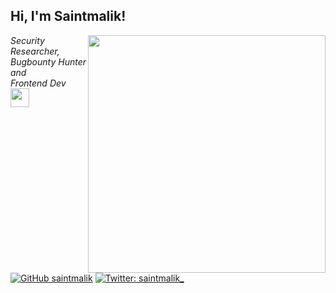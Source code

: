 <h2> Hi, I'm Saintmalik!</h2>
<img align='right' src="https://github-readme-stats.vercel.app/api?username=saintmalik&theme=radical&show_icons=true" width="380">
<p><em>Security Researcher, Bugbounty Hunter and<br>
  Frontend Dev <img src="https://media.giphy.com/media/WUlplcMpOCEmTGBtBW/giphy.gif" width="30"> 
</em></p>

[![GitHub saintmalik](https://img.shields.io/github/followers/saintmalik?label=follow%20github&style=flat-square)](https://github.com/saintmalik)
[![Twitter: saintmalik_](https://img.shields.io/twitter/follow/saintmalik_?style=flat-square)](https://twitter.com/saintmalik_)

<br>

